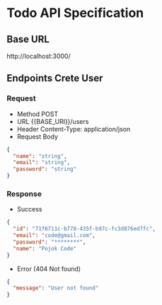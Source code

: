 # Todo API Specification

## Base URL

http://localhost:3000/

## Endpoints Crete User

### Request

- Method
  POST
- URL
  {{BASE_URl}}/users
- Header
  Content-Type: application/json
- Request Body

```json
{
  "name": "string",
  "email": "string",
  "password": "string"
}
```

### Response

- Success

```json
{
  "id": "71f6711c-b778-435f-b97c-fc3d876ed7fc",
  "email": "code@gmail.com",
  "password": "********",
  "name": "Pojok Code"
}
```

- Error (404 Not found)

```json
{
  "message": "User not found"
}
```
